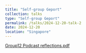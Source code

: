 ```yaml
---
title: "Self-group Geport"
collection: talks
type: "Self-group Geport"
permalink: /talks/2024-12-20-talk-2
date: 2024-12-20
location: "Singapore"
---
```


[Group12 Podcast reflections.pdf](/Rhea.github.io/assets/Group12-Podcast-reflections.pdf)

